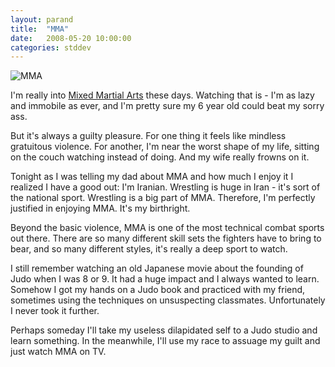 ```yaml
---
layout: parand
title:  "MMA"
date:   2008-05-20 10:00:00
categories: stddev
---
```

![MMA](/web/20101222040355im_/http://farm1.static.flickr.com/53/172146585_b4263bddb3_m_d.jpg)

I'm really into [Mixed Martial Arts](/web/20101222040355/http://en.wikipedia.org/wiki/Mixed_martial_arts) these days. Watching that is - I'm as lazy and immobile as ever, and I'm pretty sure my 6 year old could beat my sorry ass.

But it's always a guilty pleasure. For one thing it feels like mindless gratuitous violence. For another, I'm near the worst shape of my life, sitting on the couch watching instead of doing. And my wife really frowns on it.

Tonight as I was telling my dad about MMA and how much I enjoy it I realized I have a good out: I'm Iranian. Wrestling is huge in Iran - it's sort of the national sport. Wrestling is a big part of MMA. Therefore, I'm perfectly justified in enjoying MMA. It's my birthright. 

Beyond the basic violence, MMA is one of the most technical combat sports out there. There are so many different skill sets the fighters have to bring to bear, and so many different styles, it's really a deep sport to watch.

I still remember watching an old Japanese movie about the founding of Judo when I was 8 or 9. It had a huge impact and I always wanted to learn. Somehow I got my hands on a Judo book and practiced with my friend, sometimes using the techniques on unsuspecting classmates. Unfortunately I never took it further.

Perhaps someday I'll take my useless dilapidated self to a Judo studio and learn something. In the meanwhile, I'll use my race to assuage my guilt and just watch MMA on TV.
